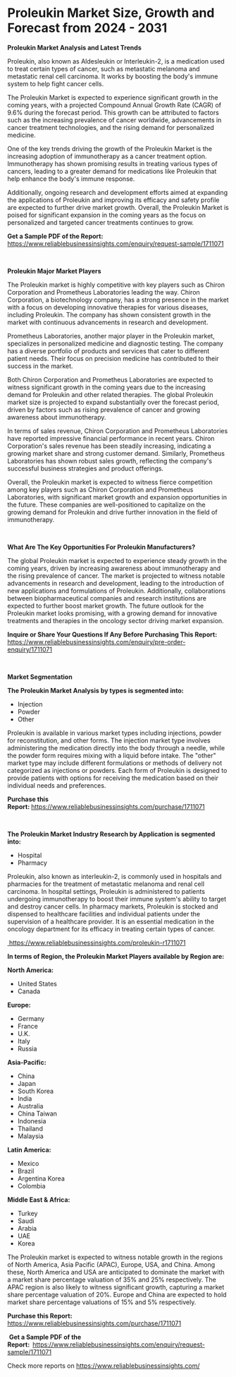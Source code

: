 <p><h1>Proleukin Market Size, Growth and Forecast from 2024 - 2031</h1></p><p><strong>Proleukin Market Analysis and Latest Trends</strong></p>
<p><p>Proleukin, also known as Aldesleukin or Interleukin-2, is a medication used to treat certain types of cancer, such as metastatic melanoma and metastatic renal cell carcinoma. It works by boosting the body's immune system to help fight cancer cells.</p><p>The Proleukin Market is expected to experience significant growth in the coming years, with a projected Compound Annual Growth Rate (CAGR) of 9.6% during the forecast period. This growth can be attributed to factors such as the increasing prevalence of cancer worldwide, advancements in cancer treatment technologies, and the rising demand for personalized medicine.</p><p>One of the key trends driving the growth of the Proleukin Market is the increasing adoption of immunotherapy as a cancer treatment option. Immunotherapy has shown promising results in treating various types of cancers, leading to a greater demand for medications like Proleukin that help enhance the body's immune response.</p><p>Additionally, ongoing research and development efforts aimed at expanding the applications of Proleukin and improving its efficacy and safety profile are expected to further drive market growth. Overall, the Proleukin Market is poised for significant expansion in the coming years as the focus on personalized and targeted cancer treatments continues to grow.</p></p>
<p><strong>Get a Sample PDF of the Report:&nbsp;</strong> <a href="https://www.reliablebusinessinsights.com/enquiry/request-sample/1711071">https://www.reliablebusinessinsights.com/enquiry/request-sample/1711071</a></p>
<p>&nbsp;</p>
<p><strong>Proleukin Major Market Players</strong></p>
<p><p>The Proleukin market is highly competitive with key players such as Chiron Corporation and Prometheus Laboratories leading the way. Chiron Corporation, a biotechnology company, has a strong presence in the market with a focus on developing innovative therapies for various diseases, including Proleukin. The company has shown consistent growth in the market with continuous advancements in research and development.</p><p>Prometheus Laboratories, another major player in the Proleukin market, specializes in personalized medicine and diagnostic testing. The company has a diverse portfolio of products and services that cater to different patient needs. Their focus on precision medicine has contributed to their success in the market.</p><p>Both Chiron Corporation and Prometheus Laboratories are expected to witness significant growth in the coming years due to the increasing demand for Proleukin and other related therapies. The global Proleukin market size is projected to expand substantially over the forecast period, driven by factors such as rising prevalence of cancer and growing awareness about immunotherapy.</p><p>In terms of sales revenue, Chiron Corporation and Prometheus Laboratories have reported impressive financial performance in recent years. Chiron Corporation's sales revenue has been steadily increasing, indicating a growing market share and strong customer demand. Similarly, Prometheus Laboratories has shown robust sales growth, reflecting the company's successful business strategies and product offerings.</p><p>Overall, the Proleukin market is expected to witness fierce competition among key players such as Chiron Corporation and Prometheus Laboratories, with significant market growth and expansion opportunities in the future. These companies are well-positioned to capitalize on the growing demand for Proleukin and drive further innovation in the field of immunotherapy.</p></p>
<p>&nbsp;</p>
<p><strong>What Are The Key Opportunities For Proleukin Manufacturers?</strong></p>
<p><p>The global Proleukin market is expected to experience steady growth in the coming years, driven by increasing awareness about immunotherapy and the rising prevalence of cancer. The market is projected to witness notable advancements in research and development, leading to the introduction of new applications and formulations of Proleukin. Additionally, collaborations between biopharmaceutical companies and research institutions are expected to further boost market growth. The future outlook for the Proleukin market looks promising, with a growing demand for innovative treatments and therapies in the oncology sector driving market expansion.</p></p>
<p><strong>Inquire or Share Your Questions If Any Before Purchasing This Report:</strong> <a href="https://www.reliablebusinessinsights.com/enquiry/pre-order-enquiry/1711071">https://www.reliablebusinessinsights.com/enquiry/pre-order-enquiry/1711071</a></p>
<p>&nbsp;</p>
<p><strong>Market Segmentation</strong></p>
<p><strong>The Proleukin Market Analysis by types is segmented into:</strong></p>
<p><ul><li>Injection</li><li>Powder</li><li>Other</li></ul></p>
<p><p>Proleukin is available in various market types including injections, powder for reconstitution, and other forms. The injection market type involves administering the medication directly into the body through a needle, while the powder form requires mixing with a liquid before intake. The "other" market type may include different formulations or methods of delivery not categorized as injections or powders. Each form of Proleukin is designed to provide patients with options for receiving the medication based on their individual needs and preferences.</p></p>
<p><strong>Purchase this Report:&nbsp;</strong><a href="https://www.reliablebusinessinsights.com/purchase/1711071">https://www.reliablebusinessinsights.com/purchase/1711071</a></p>
<p>&nbsp;</p>
<p><strong>The Proleukin Market Industry Research by Application is segmented into:</strong></p>
<p><ul><li>Hospital</li><li>Pharmacy</li></ul></p>
<p><p>Proleukin, also known as interleukin-2, is commonly used in hospitals and pharmacies for the treatment of metastatic melanoma and renal cell carcinoma. In hospital settings, Proleukin is administered to patients undergoing immunotherapy to boost their immune system's ability to target and destroy cancer cells. In pharmacy markets, Proleukin is stocked and dispensed to healthcare facilities and individual patients under the supervision of a healthcare provider. It is an essential medication in the oncology department for its efficacy in treating certain types of cancer.</p></p>
<p><a href="https://www.reliablebusinessinsights.com/proleukin-r1711071">&nbsp;https://www.reliablebusinessinsights.com/proleukin-r1711071</a></p>
<p><strong>In terms of Region, the Proleukin Market Players available by Region are:</strong></p>
<p>
    <p> <strong> North America: </strong>
        <ul>
            <li>United States</li>
            <li>Canada</li>
        </ul>
        </p> 
    <p> <strong> Europe: </strong>
        <ul>
            <li>Germany</li>
            <li>France</li>
            <li>U.K.</li>
            <li>Italy</li>
            <li>Russia</li>
        </ul>
        </p> 
    <p> <strong> Asia-Pacific: </strong>
        <ul>
            <li>China</li>
            <li>Japan</li>
            <li>South Korea</li>
            <li>India</li>
            <li>Australia</li>
            <li>China Taiwan</li>
            <li>Indonesia</li>
            <li>Thailand</li>
            <li>Malaysia</li>
        </ul>
        </p> 
    <p> <strong> Latin America: </strong>
        <ul>
            <li>Mexico</li>
            <li>Brazil</li>
            <li>Argentina Korea</li>
            <li>Colombia</li>
        </ul>
        </p> 
    <p> <strong> Middle East & Africa: </strong>
        <ul>
            <li>Turkey</li>
            <li>Saudi</li>
            <li>Arabia</li>
            <li>UAE</li>
            <li>Korea</li>
        </ul>
    </p>
    </p>
<p><p>The Proleukin market is expected to witness notable growth in the regions of North America, Asia Pacific (APAC), Europe, USA, and China. Among these, North America and USA are anticipated to dominate the market with a market share percentage valuation of 35% and 25% respectively. The APAC region is also likely to witness significant growth, capturing a market share percentage valuation of 20%. Europe and China are expected to hold market share percentage valuations of 15% and 5% respectively.</p></p>
<p><strong>Purchase this Report: </strong><a href="https://www.reliablebusinessinsights.com/purchase/1711071">https://www.reliablebusinessinsights.com/purchase/1711071</a></p>
<p>&nbsp;<strong>Get a Sample PDF of the Report:&nbsp;&nbsp;</strong><a href="https://www.reliablebusinessinsights.com/enquiry/request-sample/1711071">https://www.reliablebusinessinsights.com/enquiry/request-sample/1711071</a></p>
<p><strong></strong></p>
<p>Check more reports on <a href="https://www.reliablebusinessinsights.com/">https://www.reliablebusinessinsights.com/</a></p>